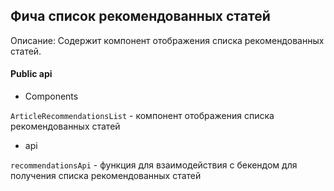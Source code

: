 ## Фича список рекомендованных статей

Описание:
Содержит компонент отображения списка рекомендованных статей.

#### Public api

- Components

`ArticleRecommendationsList` - компонент отображения списка рекомендованных статей

- api

`recommendationsApi` - функция для взаимодействия с бекендом для получения списка рекомендованных статей

